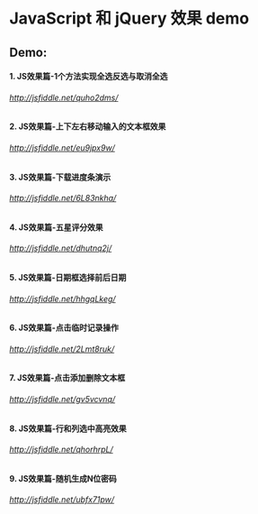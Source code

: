 JavaScript 和 jQuery 效果 demo
=====

## Demo:
#### 1. JS效果篇-1个方法实现全选反选与取消全选
######  http://jsfiddle.net/quho2dms/
#### 2. JS效果篇-上下左右移动输入的文本框效果
######  http://jsfiddle.net/eu9jpx9w/
#### 3. JS效果篇-下载进度条演示
######  http://jsfiddle.net/6L83nkha/
#### 4. JS效果篇-五星评分效果
######  http://jsfiddle.net/dhutnq2j/
#### 5. JS效果篇-日期框选择前后日期
######  http://jsfiddle.net/hhgqLkeg/
#### 6. JS效果篇-点击临时记录操作
######  http://jsfiddle.net/2Lmt8ruk/
#### 7. JS效果篇-点击添加删除文本框
######  http://jsfiddle.net/gv5vcvnq/
#### 8. JS效果篇-行和列选中高亮效果
######  http://jsfiddle.net/qhorhrpL/
#### 9. JS效果篇-随机生成N位密码
######  http://jsfiddle.net/ubfx71pw/
